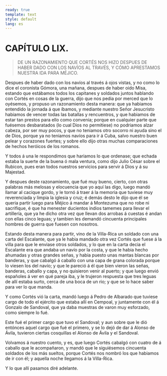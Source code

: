 ```yaml
---
ready: true
template: text
style: default
lang: es
---
```


# CAPÍTULO LIX.

> DE UN RAZONAMIENTO QUE CORTÉS NOS HIZO DESPUES DE HABER DADO CON LOS
> NAVÍOS AL TRAVÉS, Y CÓMO APRESTAMOS NUESTRA IDA PARA MÉJICO.


Despues de haber dado con los navíos al través á ojos vistas, y no como
lo dice el coronista Gómora, una mañana, despues de haber oido Misa,
estando que estábamos todos los capitanes y soldados juntos hablando
con Cortés en cosas de la guerra, dijo que nos pedia por merced que
lo oyésemos, y propuso un razonamiento desta manera: que ya habiamos
entendido la jornada á que íbamos, y mediante nuestro Señor Jesucristo
habiamos de vencer todas las batallas y rencuentros, y que habiamos de
estar tan prestos para ello como convenia; porque en cualquier parte
que fuésemos desbaratados (lo cual Dios no permitiese) no podriamos
alzar cabeza, por ser muy pocos, y que no teniamos otro socorro ni
ayuda sino el de Dios, porque ya no teniamos navíos para ir á Cuba,
salvo nuestro buen pelear y corazones fuertes; y sobre ello dijo otras
muchas comparaciones de hechos heróicos de los romanos.

Y todos á una le respondimos que hariamos lo que ordenase; que echada
estaba la suerte de la buena ó mala ventura, como dijo Julio César
sobre el Rubicon, pues eran todos nuestros servicios para servir á Dios
y á su Majestad.

Y despues deste razonamiento, que fué muy bueno, cierto, con otras
palabras más melosas y elocuencia que yo aquí las digo, luego mandó
llamar al cacique gordo, y le tornó á traer á la memoria que tuviese
muy reverenciada y limpia la iglesia y cruz; é demás desto le dijo
que él se queria partir luego para Méjico á mandar á Montezuma que no
robe ni sacrifique, é que ha menester ducientos indios tamemes para
llevar el artillería, que ya he dicho otra vez que llevan dos arrobas á
cuestas é andan con ellas cinco leguas; y tambien les demandó cincuenta
principales hombres de guerra que fuesen con nosotros.

Estando desta manera para partir, vino de la Villa-Rica un soldado con
una carta del Escalante, que ya le habia mandado otra vez Cortés que
fuese á la villa para que le enviase otros soldados, y lo que en la
carta decia el Escalante era que andaba un navío por la costa, y que le
habia hecho ahumadas y otras grandes señas, y habia puesto unas mantas
blancas por banderas, y que cabalgó á caballo con una capa de grana
colorada porque lo viesen los del navío; y que le pareció á él que
bien vieron las señas, banderas, caballo y capa, y no quisieron venir
al puerto; y que luego envió españoles á ver en qué pareja iba, y le
trujeron respuesta que tres leguas de allí estaba surto, cerca de una
boca de un rio; y que se lo hace saber para ver lo que manda.

Y como Cortés vió la carta, mandó luego á Pedro de Albarado que tuviese
cargo de todo el ejército que estaba allí en Cempoal, y juntamente con
él á Gonzalo de Sandoval, que ya daba muestras de varon muy esforzado,
como siempre lo fué.

Este fué el primer cargo que tuvo el Sandoval; y aun sobre que le dió
entónces aquel cargo que fué el primero, y se lo dejó de dar á Alonso
de Ávila, tuvieron ciertas cosquillas el Alonso de Ávila y el Sandoval.

Volvamos á nuestro cuento, y es, que luego Cortés cabalgó con cuatro
de á caballo que le acompañaron, y mandó que le siguiésemos cincuenta
soldados de los más sueltos, porque Cortés nos nombró los que habiamos
de ir con él; y aquella noche llegamos á la Villa-Rica.

Y lo que allí pasamos diré adelante.
